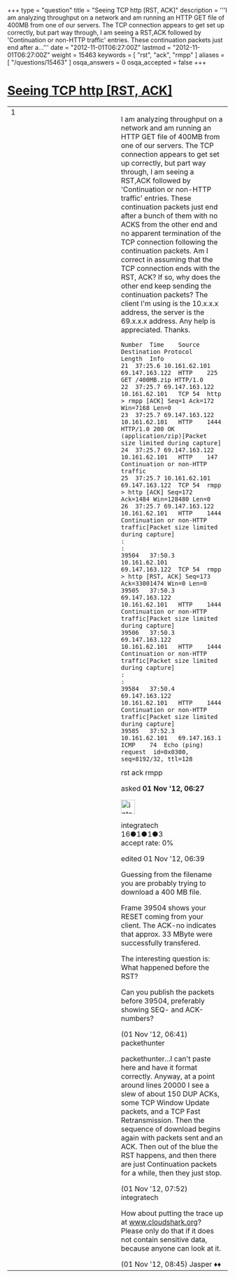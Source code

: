 +++
type = "question"
title = "Seeing TCP http [RST, ACK]"
description = '''I am analyzing throughput on a network and am running an HTTP GET file of 400MB from one of our servers. The TCP connection appears to get set up correctly, but part way through, I am seeing a RST,ACK followed by &#x27;Continuation or non-HTTP traffic&#x27; entries. These continuation packets just end after a...'''
date = "2012-11-01T06:27:00Z"
lastmod = "2012-11-01T06:27:00Z"
weight = 15463
keywords = [ "rst", "ack", "rmpp" ]
aliases = [ "/questions/15463" ]
osqa_answers = 0
osqa_accepted = false
+++

<div class="headNormal">

# [Seeing TCP http \[RST, ACK\]](/questions/15463/seeing-tcp-http-rst-ack)

</div>

<div id="main-body">

<div id="askform">

<table id="question-table" style="width:100%;"><colgroup><col style="width: 50%" /><col style="width: 50%" /></colgroup><tbody><tr class="odd"><td style="width: 30px; vertical-align: top"><div class="vote-buttons"><div id="post-15463-score" class="post-score" title="current number of votes">1</div><div id="favorite-count" class="favorite-count"></div></div></td><td><div id="item-right"><div class="question-body"><p>I am analyzing throughput on a network and am running an HTTP GET file of 400MB from one of our servers. The TCP connection appears to get set up correctly, but part way through, I am seeing a RST,ACK followed by 'Continuation or non-HTTP traffic' entries. These continuation packets just end after a bunch of them with no ACKS from the other end and no apparent termination of the TCP connection following the continuation packets. Am I correct in assuming that the TCP connection ends with the RST, ACK? If so, why does the other end keep sending the continuation packets? The client I'm using is the 10.x.x.x address, the server is the 69.x.x.x address. Any help is appreciated. Thanks.</p><pre><code>Number  Time    Source  Destination Protocol    Length  Info
21  37:25.6 10.161.62.101   69.147.163.122  HTTP    225 GET /400MB.zip HTTP/1.0 
22  37:25.7 69.147.163.122  10.161.62.101   TCP 54  http &gt; rmpp [ACK] Seq=1 Ack=172 Win=7168 Len=0
23  37:25.7 69.147.163.122  10.161.62.101   HTTP    1444    HTTP/1.0 200 OK  (application/zip)[Packet size limited during capture]
24  37:25.7 69.147.163.122  10.161.62.101   HTTP    147 Continuation or non-HTTP traffic
25  37:25.7 10.161.62.101   69.147.163.122  TCP 54  rmpp &gt; http [ACK] Seq=172 Ack=1484 Win=128480 Len=0
26  37:25.7 69.147.163.122  10.161.62.101   HTTP    1444    Continuation or non-HTTP traffic[Packet size limited during capture]
:
:
39504   37:50.3 10.161.62.101   69.147.163.122  TCP 54  rmpp &gt; http [RST, ACK] Seq=173 Ack=33001474 Win=0 Len=0
39505   37:50.3 69.147.163.122  10.161.62.101   HTTP    1444    Continuation or non-HTTP traffic[Packet size limited during capture]
39506   37:50.3 69.147.163.122  10.161.62.101   HTTP    1444    Continuation or non-HTTP traffic[Packet size limited during capture]
:
:
39584   37:50.4 69.147.163.122  10.161.62.101   HTTP    1444    Continuation or non-HTTP traffic[Packet size limited during capture]
39585   37:52.3 10.161.62.101   69.147.163.1    ICMP    74  Echo (ping) request  id=0x0300, seq=8192/32, ttl=128</code></pre></div><div id="question-tags" class="tags-container tags">rst ack rmpp</div><div id="question-controls" class="post-controls"></div><div class="post-update-info-container"><div class="post-update-info post-update-info-user"><p>asked <strong>01 Nov '12, 06:27</strong></p><img src="https://secure.gravatar.com/avatar/672a28884c09910274400dd6d2c8671e?s=32&amp;d=identicon&amp;r=g" class="gravatar" width="32" height="32" alt="integratech&#39;s gravatar image" /><p>integratech<br />
<span class="score" title="16 reputation points">16</span><span title="1 badges"><span class="badge1">●</span><span class="badgecount">1</span></span><span title="1 badges"><span class="silver">●</span><span class="badgecount">1</span></span><span title="3 badges"><span class="bronze">●</span><span class="badgecount">3</span></span><br />
<span class="accept_rate" title="Rate of the user&#39;s accepted answers">accept rate:</span> <span title="integratech has no accepted answers">0%</span></p></div><div class="post-update-info post-update-info-edited"><p>edited 01 Nov '12, 06:39</p></div></div><div id="comments-container-15463" class="comments-container"><span id="15464"></span><div id="comment-15464" class="comment"><div id="post-15464-score" class="comment-score"></div><div class="comment-text"><p>Guessing from the filename you are probably trying to download a 400 MB file.</p><p>Frame 39504 shows your RESET coming from your client. The ACK-no indicates that approx. 33 MByte were successfully transfered.</p><p>The interesting question is: What happened before the RST?</p><p>Can you publish the packets before 39504, preferably showing SEQ- and ACK-numbers?</p></div><div id="comment-15464-info" class="comment-info"><span class="comment-age">(01 Nov '12, 06:41)</span> packethunter</div></div><span id="15470"></span><div id="comment-15470" class="comment"><div id="post-15470-score" class="comment-score"></div><div class="comment-text"><p>packethunter...I can't paste here and have it format correctly. Anyway, at a point around lines 20000 I see a slew of about 150 DUP ACKs, some TCP Window Update packets, and a TCP Fast Retransmission. Then the sequence of download begins again with packets sent and an ACK. Then out of the blue the RST happens, and then there are just Continuation packets for a while, then they just stop.</p></div><div id="comment-15470-info" class="comment-info"><span class="comment-age">(01 Nov '12, 07:52)</span> integratech</div></div><span id="15472"></span><div id="comment-15472" class="comment"><div id="post-15472-score" class="comment-score"></div><div class="comment-text"><p>How about putting the trace up at <a href="http://www.cloudshark.org">www.cloudshark.org</a>? Please only do that if it does not contain sensitive data, because anyone can look at it.</p></div><div id="comment-15472-info" class="comment-info"><span class="comment-age">(01 Nov '12, 08:45)</span> Jasper ♦♦</div></div></div><div id="comment-tools-15463" class="comment-tools"></div><div class="clear"></div><div id="comment-15463-form-container" class="comment-form-container"></div><div class="clear"></div></div></td></tr></tbody></table>

</div>

</div>


